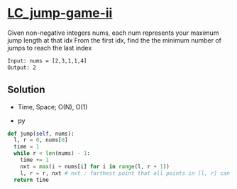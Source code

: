 # [LC_jump-game-ii](https://leetcode.com/problems/jump-game-ii)

Given non-negative integers nums, each num represents your maximum jump length at that idx
From the first idx, find the the minimum number of jumps to reach the last index

```txt
Input: nums = [2,3,1,1,4]
Output: 2
```

## Solution

* Time, Space; O(N), O(1)

* py

```py
def jump(self, nums):
  l, r = 0, nums[0]
  time = 1
  while r < len(nums) - 1:
    time += 1
    nxt = max(i + nums[i] for i in range(l, r + 1))
    l, r = r, nxt # nxt : farthest point that all points in [l, r] can reach
  return time
```
